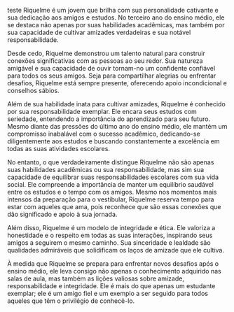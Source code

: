 teste
Riquelme é um jovem que brilha com sua personalidade cativante e sua dedicação aos amigos e estudos. No terceiro ano do ensino médio, ele se destaca não apenas por suas habilidades acadêmicas, mas também por sua capacidade de cultivar amizades verdadeiras e sua notável responsabilidade.

Desde cedo, Riquelme demonstrou um talento natural para construir conexões significativas com as pessoas ao seu redor. Sua natureza amigável e sua capacidade de ouvir tornam-no um confidente confiável para todos os seus amigos. Seja para compartilhar alegrias ou enfrentar desafios, Riquelme está sempre presente, oferecendo apoio incondicional e conselhos sábios.

Além de sua habilidade inata para cultivar amizades, Riquelme é conhecido por sua responsabilidade exemplar. Ele encara seus estudos com seriedade, entendendo a importância do aprendizado para seu futuro. Mesmo diante das pressões do último ano do ensino médio, ele mantém um compromisso inabalável com o sucesso acadêmico, dedicando-se diligentemente aos estudos e buscando constantemente a excelência em todas as suas atividades escolares.

No entanto, o que verdadeiramente distingue Riquelme não são apenas suas habilidades acadêmicas ou sua responsabilidade, mas sim sua capacidade de equilibrar suas responsabilidades escolares com sua vida social. Ele compreende a importância de manter um equilíbrio saudável entre os estudos e o tempo com os amigos. Mesmo nos momentos mais intensos da preparação para o vestibular, Riquelme reserva tempo para estar com aqueles que ama, pois reconhece que são essas conexões que dão significado e apoio à sua jornada.

Além disso, Riquelme é um modelo de integridade e ética. Ele valoriza a honestidade e o respeito em todas as suas interações, inspirando seus amigos a seguirem o mesmo caminho. Sua sinceridade e lealdade são qualidades admiráveis que solidificam os laços de amizade que ele cultiva.

À medida que Riquelme se prepara para enfrentar novos desafios após o ensino médio, ele leva consigo não apenas o conhecimento adquirido nas salas de aula, mas também as lições valiosas sobre amizade, responsabilidade e integridade. Ele é mais do que apenas um estudante exemplar; ele é um amigo fiel e um exemplo a ser seguido para todos aqueles que têm o privilégio de conhecê-lo.





